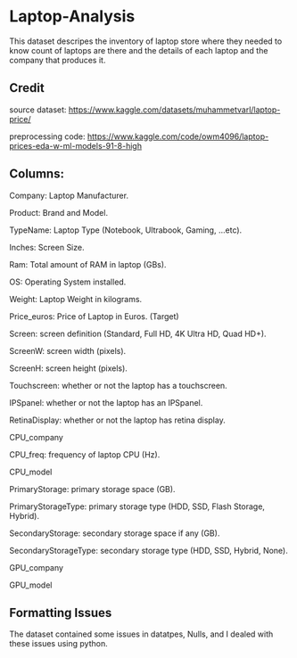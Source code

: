 # Laptop-Analysis



This dataset descripes the inventory of laptop store where they needed to know count of laptops are there and the details of each laptop and the company that produces it.

Credit
----------------------------
source dataset: https://www.kaggle.com/datasets/muhammetvarl/laptop-price/

preprocessing code: https://www.kaggle.com/code/owm4096/laptop-prices-eda-w-ml-models-91-8-high

Columns:
----------------------

Company: Laptop Manufacturer.

Product: Brand and Model.

TypeName: Laptop Type (Notebook, Ultrabook, Gaming, …etc).

Inches: Screen Size.

Ram: Total amount of RAM in laptop (GBs).

OS: Operating System installed.

Weight: Laptop Weight in kilograms.

Price_euros: Price of Laptop in Euros. (Target)

Screen: screen definition (Standard, Full HD, 4K Ultra HD, Quad HD+).

ScreenW: screen width (pixels).

ScreenH: screen height (pixels).

Touchscreen: whether or not the laptop has a touchscreen.

IPSpanel: whether or not the laptop has an IPSpanel.

RetinaDisplay: whether or not the laptop has retina display.

CPU_company

CPU_freq: frequency of laptop CPU (Hz).

CPU_model

PrimaryStorage: primary storage space (GB).

PrimaryStorageType: primary storage type (HDD, SSD, Flash Storage, Hybrid).

SecondaryStorage: secondary storage space if any (GB).

SecondaryStorageType: secondary storage type (HDD, SSD, Hybrid, None).

GPU_company

GPU_model

Formatting Issues
-----------------------------------------------------------------------------------

The dataset contained some issues in datatpes, Nulls, and I dealed with these issues using python.
